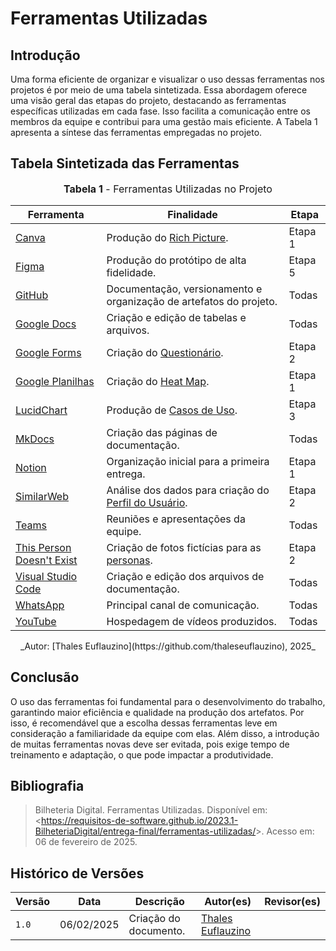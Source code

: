 # Ferramentas Utilizadas

## Introdução

Uma forma eficiente de organizar e visualizar o uso dessas ferramentas nos projetos é por meio de uma tabela sintetizada. Essa abordagem oferece uma visão geral das etapas do projeto, destacando as ferramentas específicas utilizadas em cada fase. Isso facilita a comunicação entre os membros da equipe e contribui para uma gestão mais eficiente. A Tabela 1 apresenta a síntese das ferramentas empregadas no projeto.

## Tabela Sintetizada das Ferramentas

<font size="3"><p style="text-align: center"><b>Tabela 1</b> - Ferramentas Utilizadas no Projeto</p></font>

| Ferramenta | Finalidade | Etapa |
|------------|-----------|-------|
| [Canva](https://requisitos-de-software.github.io/2024.2-TesouroDireto/Planejamento-do-projeto/ferramentas/) | Produção do [Rich Picture](../Planejamento-do-projeto/rich-picture.md). | Etapa 1 |
| [Figma](https://requisitos-de-software.github.io/2024.2-TesouroDireto/Planejamento-do-projeto/ferramentas/) | Produção do protótipo de alta fidelidade. | Etapa 5 |
| [GitHub](https://requisitos-de-software.github.io/2024.2-TesouroDireto/Planejamento-do-projeto/ferramentas/) | Documentação, versionamento e organização de artefatos do projeto. | Todas |
| [Google Docs](https://requisitos-de-software.github.io/2024.2-TesouroDireto/Planejamento-do-projeto/ferramentas/) | Criação e edição de tabelas e arquivos. | Todas |
| [Google Forms](https://requisitos-de-software.github.io/2024.2-TesouroDireto/Planejamento-do-projeto/ferramentas/) | Criação do [Questionário](../elicitacao/grupo5/definicao-perfil_de_usuario/questionario.md). | Etapa 2 |
| [Google Planilhas](https://requisitos-de-software.github.io/2024.2-TesouroDireto/Planejamento-do-projeto/ferramentas/) | Criação do [Heat Map](../Planejamento-do-projeto/heatmap.md). | Etapa 1 |
| [LucidChart](https://requisitos-de-software.github.io/2024.2-TesouroDireto/Planejamento-do-projeto/ferramentas/) | Produção de [Casos de Uso](../modelagem-pt1/casos-de-uso.md). | Etapa 3 |
| [MkDocs](https://requisitos-de-software.github.io/2024.2-TesouroDireto/Planejamento-do-projeto/ferramentas/) | Criação das páginas de documentação. | Todas |
| [Notion](https://requisitos-de-software.github.io/2024.2-TesouroDireto/Planejamento-do-projeto/ferramentas/) | Organização inicial para a primeira entrega. | Etapa 1 |
| [SimilarWeb](https://requisitos-de-software.github.io/2024.2-TesouroDireto/Planejamento-do-projeto/ferramentas/) | Análise dos dados para criação do [Perfil do Usuário](https://requisitos-de-software.github.io/2024.2-TesouroDireto/elicitacao/grupo5/perfil-usuario/). | Etapa 2 |
| [Teams](https://requisitos-de-software.github.io/2024.2-TesouroDireto/Planejamento-do-projeto/ferramentas/) | Reuniões e apresentações da equipe. | Todas |
| [This Person Doesn't Exist](https://requisitos-de-software.github.io/2024.2-TesouroDireto/Planejamento-do-projeto/ferramentas/) | Criação de fotos fictícias para as [personas](../elicitacao/grupo5/personas.md). | Etapa 2 |
| [Visual Studio Code](https://requisitos-de-software.github.io/2024.2-TesouroDireto/Planejamento-do-projeto/ferramentas/) | Criação e edição dos arquivos de documentação. | Todas |
| [WhatsApp](https://requisitos-de-software.github.io/2024.2-TesouroDireto/Planejamento-do-projeto/ferramentas/) | Principal canal de comunicação. | Todas |
| [YouTube](https://requisitos-de-software.github.io/2024.2-TesouroDireto/Planejamento-do-projeto/ferramentas/) | Hospedagem de vídeos produzidos. | Todas |

<center>
_Autor: [Thales Euflauzino](https://github.com/thaleseuflauzino), 2025_
</center>

## Conclusão

O uso das ferramentas foi fundamental para o desenvolvimento do trabalho, garantindo maior eficiência e qualidade na produção dos artefatos. Por isso, é recomendável que a escolha dessas ferramentas leve em consideração a familiaridade da equipe com elas. Além disso, a introdução de muitas ferramentas novas deve ser evitada, pois exige tempo de treinamento e adaptação, o que pode impactar a produtividade.

## Bibliografia

> Bilheteria Digital. Ferramentas Utilizadas. Disponível em: <<https://requisitos-de-software.github.io/2023.1-BilheteriaDigital/entrega-final/ferramentas-utilizadas/>>. Acesso em: 06 de fevereiro de 2025.

## Histórico de Versões

| Versão | Data       | Descrição                          | Autor(es)     |  Revisor(es)  |
| ------ | ---------- | ---------------------------------- | ------------- | ------------- |
| `1.0`  | 06/02/2025 | Criação do documento. | [Thales Euflauzino](https://github.com/thaleseuflauzino) |  |
